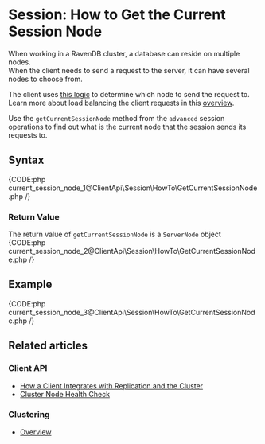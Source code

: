 # Session: How to Get the Current Session Node

When working in a RavenDB cluster, a database can reside on multiple nodes.  
When the client needs to send a request to the server, it can have several nodes to choose from.

The client uses [this logic](../../../client-api/configuration/load-balance/overview#client-logic-for-choosing-a-node) 
to determine which node to send the request to.  
Learn more about load balancing the client requests in this [overview](../../../client-api/configuration/load-balance/overview).

Use the `getCurrentSessionNode` method from the `advanced` session operations 
to find out what is the current node that the session sends its requests to.

## Syntax

{CODE:php current_session_node_1@ClientApi\Session\HowTo\GetCurrentSessionNode.php  /}

### Return Value

The return value of `getCurrentSessionNode` is a `ServerNode` object
{CODE:php current_session_node_2@ClientApi\Session\HowTo\GetCurrentSessionNode.php  /}

## Example

{CODE:php current_session_node_3@ClientApi\Session\HowTo\GetCurrentSessionNode.php  /}

## Related articles

### Client API

- [How a Client Integrates with Replication and the Cluster](../../../client-api/cluster/how-client-integrates-with-replication-and-cluster)
- [Cluster Node Health Check](../../../client-api/cluster/health-check)

### Clustering

- [Overview](../../../server/clustering/overview)
